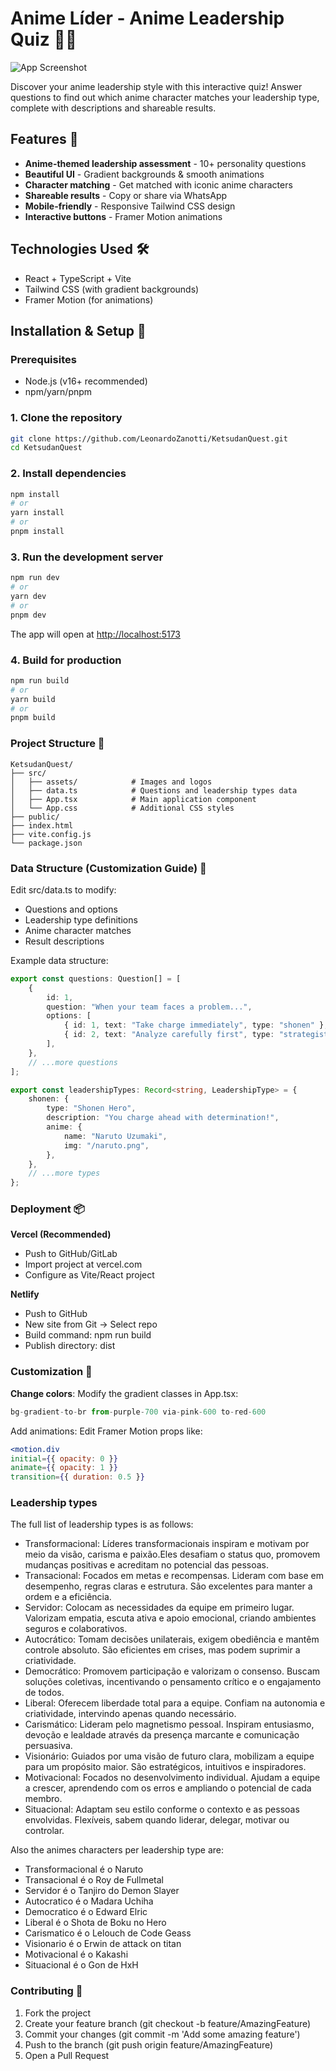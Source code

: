 # Anime Líder - Anime Leadership Quiz 🎌✨

![App Screenshot](./src/assets/anime_lider.png)

Discover your anime leadership style with this interactive quiz! Answer questions to find out which anime character matches your leadership type, complete with descriptions and shareable results.

## Features 🌟

-   **Anime-themed leadership assessment** - 10+ personality questions
-   **Beautiful UI** - Gradient backgrounds & smooth animations
-   **Character matching** - Get matched with iconic anime characters
-   **Shareable results** - Copy or share via WhatsApp
-   **Mobile-friendly** - Responsive Tailwind CSS design
-   **Interactive buttons** - Framer Motion animations

## Technologies Used 🛠️

-   React + TypeScript + Vite
-   Tailwind CSS (with gradient backgrounds)
-   Framer Motion (for animations)

## Installation & Setup 🚀

### Prerequisites

-   Node.js (v16+ recommended)
-   npm/yarn/pnpm

### 1. Clone the repository

```bash
git clone https://github.com/LeonardoZanotti/KetsudanQuest.git
cd KetsudanQuest
```

### 2. Install dependencies

```bash
npm install
# or
yarn install
# or
pnpm install
```

### 3. Run the development server

```bash
npm run dev
# or
yarn dev
# or
pnpm dev
```

The app will open at <http://localhost:5173>

### 4. Build for production

```bash
npm run build
# or
yarn build
# or
pnpm build
```

### Project Structure 📁

```text
KetsudanQuest/
├── src/
│   ├── assets/            # Images and logos
│   ├── data.ts            # Questions and leadership types data
│   ├── App.tsx            # Main application component
│   └── App.css            # Additional CSS styles
├── public/
├── index.html
├── vite.config.js
└── package.json
```

### Data Structure (Customization Guide) 📝

Edit src/data.ts to modify:

-   Questions and options
-   Leadership type definitions
-   Anime character matches
-   Result descriptions

Example data structure:

```ts
export const questions: Question[] = [
	{
		id: 1,
		question: "When your team faces a problem...",
		options: [
			{ id: 1, text: "Take charge immediately", type: "shonen" },
			{ id: 2, text: "Analyze carefully first", type: "strategist" },
		],
	},
	// ...more questions
];

export const leadershipTypes: Record<string, LeadershipType> = {
	shonen: {
		type: "Shonen Hero",
		description: "You charge ahead with determination!",
		anime: {
			name: "Naruto Uzumaki",
			img: "/naruto.png",
		},
	},
	// ...more types
};
```

### Deployment 📦

**Vercel (Recommended)**

-   Push to GitHub/GitLab
-   Import project at vercel.com
-   Configure as Vite/React project

**Netlify**

-   Push to GitHub
-   New site from Git → Select repo
-   Build command: npm run build
-   Publish directory: dist

### Customization 🎨

**Change colors**: Modify the gradient classes in App.tsx:

```jsx
bg-gradient-to-br from-purple-700 via-pink-600 to-red-600
```

Add animations: Edit Framer Motion props like:

```jsx
<motion.div
initial={{ opacity: 0 }}
animate={{ opacity: 1 }}
transition={{ duration: 0.5 }}
```

### Leadership types

The full list of leadership types is as follows:

-   Transformacional: Líderes transformacionais inspiram e motivam por meio da visão, carisma e paixão.Eles desafiam o status quo, promovem mudanças positivas e acreditam no potencial das pessoas.
-   Transacional: Focados em metas e recompensas. Lideram com base em desempenho, regras claras e estrutura. São excelentes para manter a ordem e a eficiência.
-   Servidor: Colocam as necessidades da equipe em primeiro lugar. Valorizam empatia, escuta ativa e apoio emocional, criando ambientes seguros e colaborativos.
-   Autocrático: Tomam decisões unilaterais, exigem obediência e mantêm controle absoluto. São eficientes em crises, mas podem suprimir a criatividade.
-   Democrático: Promovem participação e valorizam o consenso. Buscam soluções coletivas, incentivando o pensamento crítico e o engajamento de todos.
-   Liberal: Oferecem liberdade total para a equipe. Confiam na autonomia e criatividade, intervindo apenas quando necessário.
-   Carismático: Lideram pelo magnetismo pessoal. Inspiram entusiasmo, devoção e lealdade através da presença marcante e comunicação persuasiva.
-   Visionário: Guiados por uma visão de futuro clara, mobilizam a equipe para um propósito maior. São estratégicos, intuitivos e inspiradores.
-   Motivacional: Focados no desenvolvimento individual. Ajudam a equipe a crescer, aprendendo com os erros e ampliando o potencial de cada membro.
-   Situacional: Adaptam seu estilo conforme o contexto e as pessoas envolvidas. Flexíveis, sabem quando liderar, delegar, motivar ou controlar.

Also the animes characters per leadership type are:

-   Transformacional é o Naruto
-   Transacional é o Roy de Fullmetal
-   Servidor é o Tanjiro do Demon Slayer
-   Autocratico é o Madara Uchiha
-   Democratico é o Edward Elric
-   Liberal é o Shota de Boku no Hero
-   Carismatico é o Lelouch de Code Geass
-   Visionario é o Erwin de attack on titan
-   Motivacional é o Kakashi
-   Situacional é o Gon de HxH

### Contributing 🤝

1. Fork the project
2. Create your feature branch (git checkout -b feature/AmazingFeature)
3. Commit your changes (git commit -m 'Add some amazing feature')
4. Push to the branch (git push origin feature/AmazingFeature)
5. Open a Pull Request
